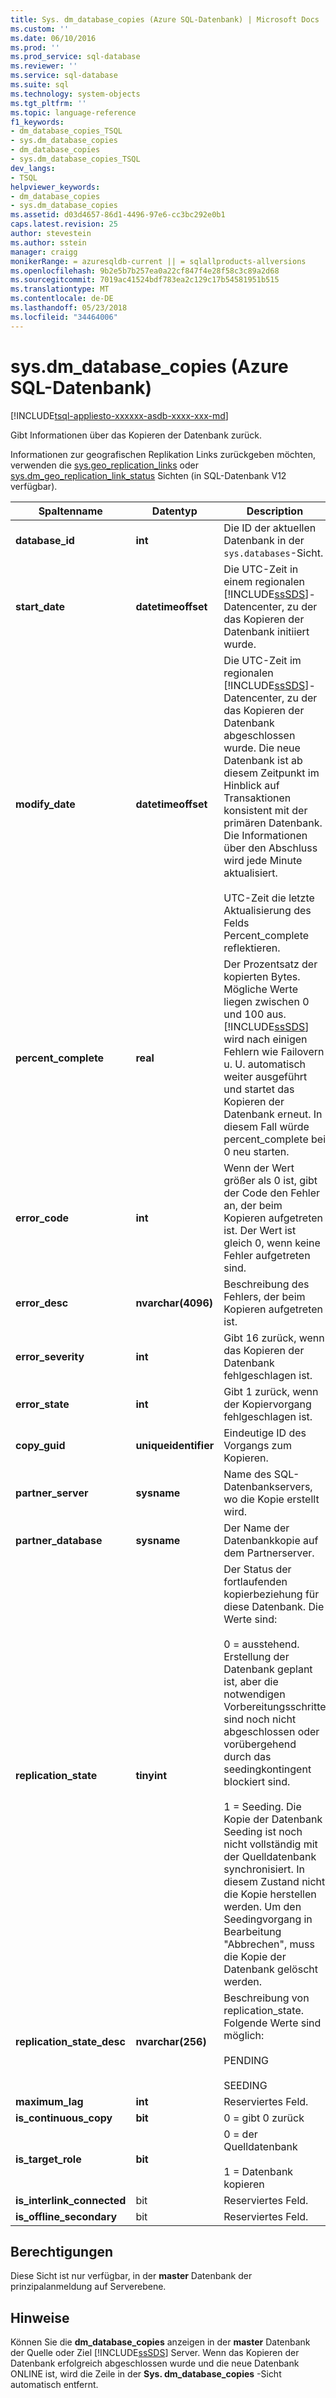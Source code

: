 ```yaml
---
title: Sys. dm_database_copies (Azure SQL-Datenbank) | Microsoft Docs
ms.custom: ''
ms.date: 06/10/2016
ms.prod: ''
ms.prod_service: sql-database
ms.reviewer: ''
ms.service: sql-database
ms.suite: sql
ms.technology: system-objects
ms.tgt_pltfrm: ''
ms.topic: language-reference
f1_keywords:
- dm_database_copies_TSQL
- sys.dm_database_copies
- dm_database_copies
- sys.dm_database_copies_TSQL
dev_langs:
- TSQL
helpviewer_keywords:
- dm_database_copies
- sys.dm_database_copies
ms.assetid: d03d4657-86d1-4496-97e6-cc3bc292e0b1
caps.latest.revision: 25
author: stevestein
ms.author: sstein
manager: craigg
monikerRange: = azuresqldb-current || = sqlallproducts-allversions
ms.openlocfilehash: 9b2e5b7b257ea0a22cf847f4e28f58c3c89a2d68
ms.sourcegitcommit: 7019ac41524bdf783ea2c129c17b54581951b515
ms.translationtype: MT
ms.contentlocale: de-DE
ms.lasthandoff: 05/23/2018
ms.locfileid: "34464006"
---
```

# <a name="sysdmdatabasecopies-azure-sql-database"></a>sys.dm_database_copies (Azure SQL-Datenbank)
[!INCLUDE[tsql-appliesto-xxxxxx-asdb-xxxx-xxx-md](../../includes/tsql-appliesto-xxxxxx-asdb-xxxx-xxx-md.md)]

  Gibt Informationen über das Kopieren der Datenbank zurück.  
  
Informationen zur geografischen Replikation Links zurückgeben möchten, verwenden die [sys.geo_replication_links](../../relational-databases/system-dynamic-management-views/sys-geo-replication-links-azure-sql-database.md) oder [sys.dm_geo_replication_link_status](../../relational-databases/system-dynamic-management-views/sys-dm-geo-replication-link-status-azure-sql-database.md) Sichten (in SQL-Datenbank V12 verfügbar).
  
  
|Spaltenname|Datentyp|Description|  
|-----------------|---------------|-----------------|  
|**database_id**|**int**|Die ID der aktuellen Datenbank in der `sys.databases`-Sicht.|  
|**start_date**|**datetimeoffset**|Die UTC-Zeit in einem regionalen [!INCLUDE[ssSDS](../../includes/sssds-md.md)]-Datencenter, zu der das Kopieren der Datenbank initiiert wurde.|  
|**modify_date**|**datetimeoffset**|Die UTC-Zeit im regionalen [!INCLUDE[ssSDS](../../includes/sssds-md.md)]-Datencenter, zu der das Kopieren der Datenbank abgeschlossen wurde. Die neue Datenbank ist ab diesem Zeitpunkt im Hinblick auf Transaktionen konsistent mit der primären Datenbank. Die Informationen über den Abschluss wird jede Minute aktualisiert.<br /><br />UTC-Zeit die letzte Aktualisierung des Felds Percent_complete reflektieren.|  
|**percent_complete**|**real**|Der Prozentsatz der kopierten Bytes. Mögliche Werte liegen zwischen 0 und 100 aus. [!INCLUDE[ssSDS](../../includes/sssds-md.md)] wird nach einigen Fehlern wie Failovern u. U. automatisch weiter ausgeführt und startet das Kopieren der Datenbank erneut. In diesem Fall würde percent_complete bei 0 neu starten.|  
|**error_code**|**int**|Wenn der Wert größer als 0 ist, gibt der Code den Fehler an, der beim Kopieren aufgetreten ist. Der Wert ist gleich 0, wenn keine Fehler aufgetreten sind.|  
|**error_desc**|**nvarchar(4096)**|Beschreibung des Fehlers, der beim Kopieren aufgetreten ist.|  
|**error_severity**|**int**|Gibt 16 zurück, wenn das Kopieren der Datenbank fehlgeschlagen ist.|  
|**error_state**|**int**|Gibt 1 zurück, wenn der Kopiervorgang fehlgeschlagen ist.|  
|**copy_guid**|**uniqueidentifier**|Eindeutige ID des Vorgangs zum Kopieren.|  
|**partner_server**|**sysname**|Name des SQL-Datenbankservers, wo die Kopie erstellt wird.|  
|**partner_database**|**sysname**|Der Name der Datenbankkopie auf dem Partnerserver.|  
|**replication_state**|**tinyint**|Der Status der fortlaufenden kopierbeziehung für diese Datenbank. Die Werte sind:<br /><br /> 0 = ausstehend. Erstellung der Datenbank geplant ist, aber die notwendigen Vorbereitungsschritte sind noch nicht abgeschlossen oder vorübergehend durch das seedingkontingent blockiert sind.<br /><br /> 1 = Seeding. Die Kopie der Datenbank Seeding ist noch nicht vollständig mit der Quelldatenbank synchronisiert. In diesem Zustand nicht die Kopie herstellen werden. Um den Seedingvorgang in Bearbeitung "Abbrechen", muss die Kopie der Datenbank gelöscht werden.|  
|**replication_state_desc**|**nvarchar(256)**|Beschreibung von replication_state. Folgende Werte sind möglich:<br /><br /> PENDING<br /><br /> SEEDING<br />|  
|**maximum_lag**|**int**|Reserviertes Feld.|  
|**is_continuous_copy**|**bit**|0 = gibt 0 zurück|  
|**is_target_role**|**bit**|0 = der Quelldatenbank<br /><br /> 1 = Datenbank kopieren|  
|**is_interlink_connected**|bit|Reserviertes Feld.|  
|**is_offline_secondary**|bit|Reserviertes Feld.|  
  
## <a name="permissions"></a>Berechtigungen  
 Diese Sicht ist nur verfügbar, in der **master** Datenbank der prinzipalanmeldung auf Serverebene.  
  
## <a name="remarks"></a>Hinweise  
 Können Sie die **dm_database_copies** anzeigen in der **master** Datenbank der Quelle oder Ziel [!INCLUDE[ssSDS](../../includes/sssds-md.md)] Server. Wenn das Kopieren der Datenbank erfolgreich abgeschlossen wurde und die neue Datenbank ONLINE ist, wird die Zeile in der **Sys. dm_database_copies** -Sicht automatisch entfernt.  
  
  
